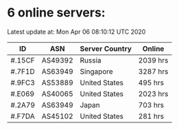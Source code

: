 # 6 online servers:

Latest update at: Mon Apr 06 08:10:12 UTC 2020

| ID | ASN | Server Country | Online |
| -- | --- | -------------- | ------ |
| #.15CF | AS49392 | Russia | 2039 hrs |
| #.7F1D | AS63949 | Singapore | 3287 hrs |
| #.9FC3 | AS53889 | United States | 495 hrs |
| #.E069 | AS40065 | United States | 2023 hrs |
| #.2A79 | AS63949 | Japan | 703 hrs |
| #.F7DA | AS45102 | United States | 281 hrs |


